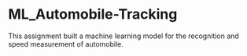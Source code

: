 # ML_Automobile-Tracking
This assignment built a machine learning model for the recognition and speed measurement of automobile.
